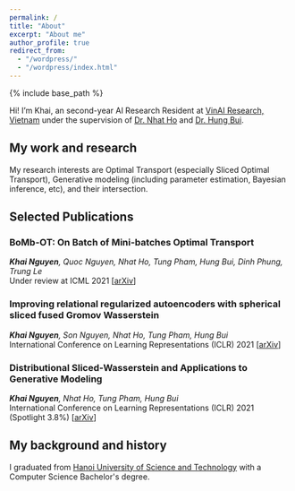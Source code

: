 ```yaml
---
permalink: /
title: "About"
excerpt: "About me"
author_profile: true
redirect_from: 
  - "/wordpress/"
  - "/wordpress/index.html"
---
```


{% include base_path %}

   
Hi! I’m Khai, an second-year AI Research Resident at [VinAI Research, Vietnam](http://www.vinai.io) under the supervision of  [Dr. Nhat Ho](https://nhatptnk8912.github.io/) and [Dr. Hung Bui](https://sites.google.com/site/buihhung/).
## My work and research
My research interests are Optimal Transport (especially Sliced Optimal Transport), Generative modeling (including parameter estimation, Bayesian inference, etc), and their intersection.
## Selected Publications
### BoMb-OT: On Batch of Mini-batches Optimal Transport 
***Khai Nguyen**, Quoc Nguyen, Nhat Ho,  Tung Pham, Hung Bui, Dinh Phung, Trung Le*  
Under review at ICML 2021  [[arXiv](https://arxiv.org/abs/2102.05912)]
### Improving relational regularized autoencoders with spherical sliced fused Gromov Wasserstein
***Khai Nguyen**, Son Nguyen, Nhat Ho,  Tung Pham, Hung Bui*  
International Conference on Learning Representations (ICLR) 2021 [[arXiv](https://arxiv.org/abs/2010.01787)]
### Distributional Sliced-Wasserstein and Applications to Generative Modeling
***Khai Nguyen**, Nhat Ho,  Tung Pham, Hung Bui*  
International Conference on Learning Representations (ICLR) 2021 (Spotlight 3.8%) [[arXiv](https://arxiv.org/abs/2002.07367)]
## My background and history
I graduated from  [Hanoi University of Science and Technology](https://soict.hust.edu.vn/) with a Computer Science Bachelor's degree.
